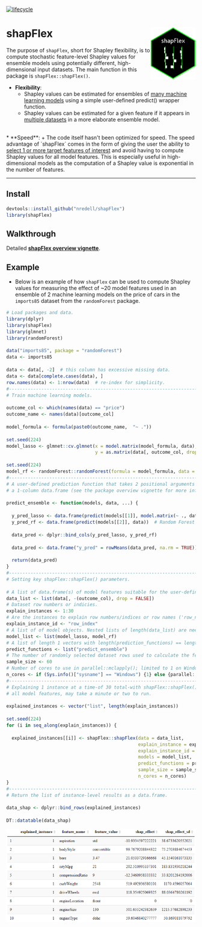[![lifecycle](https://img.shields.io/badge/lifecycle-experimental-orange.svg)](https://www.tidyverse.org/lifecycle/#experimental)

# shapFlex <img src="shapFlex_logo.png" alt="shapFlex logo" align="right" height="138.5" style="display: inline-block;">

The purpose of `shapFlex`, short for Shapley flexibility, is to compute stochastic feature-level Shapley values 
for ensemble models using potentially different, high-dimensional input datasets. The main function in this package is `shapFlex::shapFlex()`.

* **Flexibility**: 
    + Shapley values can be estimated for ensembles of <u>many machine learning models</u> using a simple user-defined predict() wrapper function.
    + Shapley values can be estimated for a given feature if it appears in <u>multiple datasets</u> in a more elaborate ensemble model.
<br>
* **Speed**:
    + The code itself hasn't been optimized for speed. The speed advantage of `shapFlex` comes in the form of giving the user the ability 
    to <u>select 1 or more target features of interest</u> and avoid having to compute Shapley values for all model features. This is especially 
    useful in high-dimensional models as the computation of a Shapley value is exponential in the number of features.

***

## Install

``` r
devtools::install_github("nredell/shapFlex")
library(shapFlex)
```

## Walkthrough

Detailed **[shapFlex overview vignette](https://nredell.github.io/data_science_blog/shapFlex/)**.

## Example

* Below is an example of how `shapFlex` can be used to compute Shapley values for measuring the effect of 
~20 model features used in an ensemble of 2 machine learning models on the price of cars in the `imports85` 
dataset from the `randomForest` package.

``` r
# Load packages and data.
library(dplyr)
library(shapFlex)
library(glmnet)
library(randomForest)

data("imports85", package = "randomForest")
data <- imports85

data <- data[, -2]  # this column has excessive missing data.
data <- data[complete.cases(data), ]
row.names(data) <- 1:nrow(data)  # re-index for simplicity.
#------------------------------------------------------------------------------
# Train machine learning models.

outcome_col <- which(names(data) == "price")
outcome_name <- names(data)[outcome_col]

model_formula <- formula(paste0(outcome_name,  "~ ."))

set.seed(224)
model_lasso <- glmnet::cv.glmnet(x = model.matrix(model_formula, data), 
                                 y = as.matrix(data[, outcome_col, drop = FALSE], ncol = 1))

set.seed(224)
model_rf <- randomForest::randomForest(formula = model_formula, data = data, ntree = 200)
#------------------------------------------------------------------------------
# A user-defined prediction function that takes 2 positional arguments and returns 
# a 1-column data.frame (see the package overview vignette for more info).

predict_ensemble <- function(models, data, ...) {
  
  y_pred_lasso <- data.frame(predict(models[[1]], model.matrix(~ ., data)))  # LASSO
  y_pred_rf <- data.frame(predict(models[[2]], data))  # Random Forest
  
  data_pred <- dplyr::bind_cols(y_pred_lasso, y_pred_rf)
  
  data_pred <- data.frame("y_pred" = rowMeans(data_pred, na.rm = TRUE))
  
  return(data_pred)
}
#------------------------------------------------------------------------------
# Setting key shapFlex::shapFlex() parameters.

# A list of data.frame(s) of model features suitable for the user-defined predict function(s).
data_list <- list(data[, -(outcome_col), drop = FALSE])
# Dataset row numbers or indicies.
explain_instances <- 1:30
# Are the instances to explain row numbers/indices or row names ('row_name') in the input data?
explain_instance_id <- "row_index"
# A list of of model objects. Nested lists of length(data_list) are needed if length(data_list) > 1.
model_list <- list(model_lasso, model_rf)
# A list of length 1 vectors with length(prediction_functions) == length(data_list).
predict_functions <- list("predict_ensemble")
# The number of randomly selected dataset rows used to calculate the feature-level Shapley values.
sample_size <- 60
# Number of cores to use in parallel::mclapply(); limited to 1 on Windows OS.
n_cores <- if (Sys.info()["sysname"] == "Windows") {1} else {parallel::detectCores() - 1}
#------------------------------------------------------------------------------
# Explaining 1 instance at a time-of 30 total-with shapFlex::shapFlex(). This example, explaining with 
# all model features, may take a minute or two to run.

explained_instances <- vector("list", length(explain_instances))

set.seed(224)
for (i in seq_along(explain_instances)) {
  
  explained_instances[[i]] <- shapFlex::shapFlex(data = data_list, 
                                                 explain_instance = explain_instances[i],  # loop
                                                 explain_instance_id = explain_instance_id,
                                                 models = model_list, 
                                                 predict_functions = predict_functions, 
                                                 sample_size = sample_size, 
                                                 n_cores = n_cores)
}
#------------------------------------------------------------------------------
# Return the list of instance-level results as a data.frame.

data_shap <- dplyr::bind_rows(explained_instances)

DT::datatable(data_shap)
```
![](./shapFlex_output.png)

